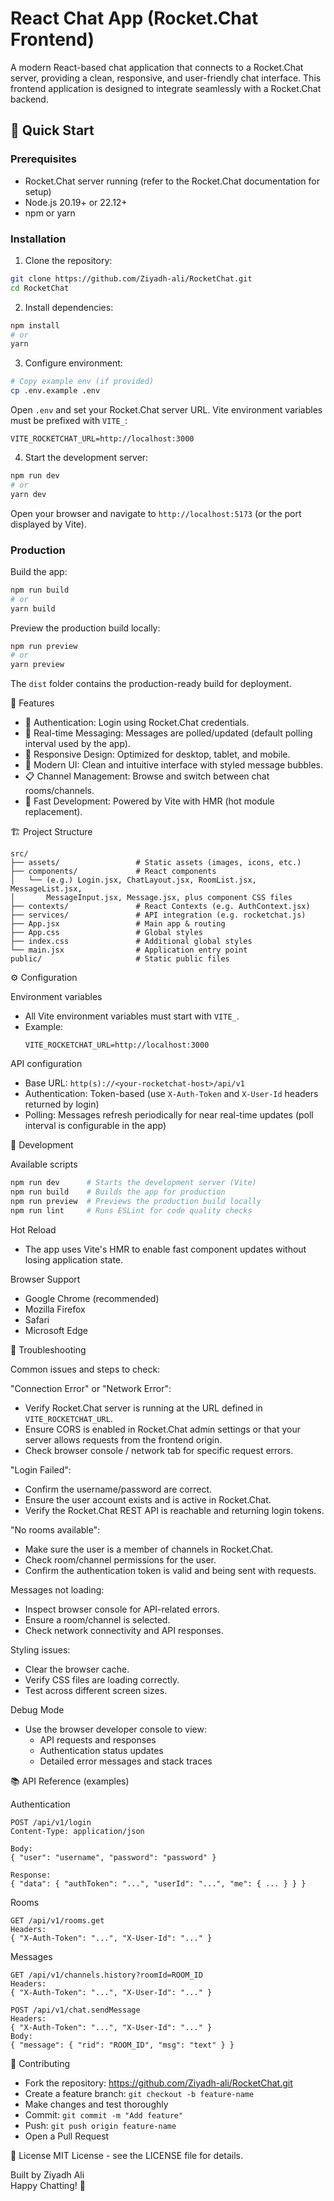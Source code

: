 # React Chat App (Rocket.Chat Frontend)

A modern React-based chat application that connects to a Rocket.Chat server, providing a clean, responsive, and user-friendly chat interface. This frontend application is designed to integrate seamlessly with a Rocket.Chat backend.

## 🚀 Quick Start

### Prerequisites
- Rocket.Chat server running (refer to the Rocket.Chat documentation for setup)
- Node.js 20.19+ or 22.12+
- npm or yarn

### Installation

1. Clone the repository:
```bash
git clone https://github.com/Ziyadh-ali/RocketChat.git
cd RocketChat
```

2. Install dependencies:
```bash
npm install
# or
yarn
```

3. Configure environment:
```bash
# Copy example env (if provided)
cp .env.example .env
```
Open `.env` and set your Rocket.Chat server URL. Vite environment variables must be prefixed with `VITE_`:

```
VITE_ROCKETCHAT_URL=http://localhost:3000
```

4. Start the development server:
```bash
npm run dev
# or
yarn dev
```

Open your browser and navigate to `http://localhost:5173` (or the port displayed by Vite).

### Production
Build the app:
```bash
npm run build
# or
yarn build
```

Preview the production build locally:
```bash
npm run preview
# or
yarn preview
```

The `dist` folder contains the production-ready build for deployment.

🎯 Features
- 🔐 Authentication: Login using Rocket.Chat credentials.
- 💬 Real-time Messaging: Messages are polled/updated (default polling interval used by the app).
- 📱 Responsive Design: Optimized for desktop, tablet, and mobile.
- 🎨 Modern UI: Clean and intuitive interface with styled message bubbles.
- 📋 Channel Management: Browse and switch between chat rooms/channels.
- 🚀 Fast Development: Powered by Vite with HMR (hot module replacement).

🏗️ Project Structure
```
src/
├── assets/                 # Static assets (images, icons, etc.)
├── components/             # React components
│   └── (e.g.) Login.jsx, ChatLayout.jsx, RoomList.jsx, MessageList.jsx,
│       MessageInput.jsx, Message.jsx, plus component CSS files
├── contexts/               # React Contexts (e.g. AuthContext.jsx)
├── services/               # API integration (e.g. rocketchat.js)
├── App.jsx                 # Main app & routing
├── App.css                 # Global styles
├── index.css               # Additional global styles
└── main.jsx                # Application entry point
public/                     # Static public files
```

⚙️ Configuration

Environment variables
- All Vite environment variables must start with `VITE_`.
- Example:
  ```
  VITE_ROCKETCHAT_URL=http://localhost:3000
  ```

API configuration
- Base URL: `http(s)://<your-rocketchat-host>/api/v1`
- Authentication: Token-based (use `X-Auth-Token` and `X-User-Id` headers returned by login)
- Polling: Messages refresh periodically for near real-time updates (poll interval is configurable in the app)

🔧 Development

Available scripts
```bash
npm run dev      # Starts the development server (Vite)
npm run build    # Builds the app for production
npm run preview  # Previews the production build locally
npm run lint     # Runs ESLint for code quality checks
```

Hot Reload
- The app uses Vite's HMR to enable fast component updates without losing application state.

Browser Support
- Google Chrome (recommended)
- Mozilla Firefox
- Safari
- Microsoft Edge

🐛 Troubleshooting

Common issues and steps to check:

"Connection Error" or "Network Error":
- Verify Rocket.Chat server is running at the URL defined in `VITE_ROCKETCHAT_URL`.
- Ensure CORS is enabled in Rocket.Chat admin settings or that your server allows requests from the frontend origin.
- Check browser console / network tab for specific request errors.

"Login Failed":
- Confirm the username/password are correct.
- Ensure the user account exists and is active in Rocket.Chat.
- Verify the Rocket.Chat REST API is reachable and returning login tokens.

"No rooms available":
- Make sure the user is a member of channels in Rocket.Chat.
- Check room/channel permissions for the user.
- Confirm the authentication token is valid and being sent with requests.

Messages not loading:
- Inspect browser console for API-related errors.
- Ensure a room/channel is selected.
- Check network connectivity and API responses.

Styling issues:
- Clear the browser cache.
- Verify CSS files are loading correctly.
- Test across different screen sizes.

Debug Mode
- Use the browser developer console to view:
  - API requests and responses
  - Authentication status updates
  - Detailed error messages and stack traces

📚 API Reference (examples)

Authentication
```http
POST /api/v1/login
Content-Type: application/json

Body:
{ "user": "username", "password": "password" }

Response:
{ "data": { "authToken": "...", "userId": "...", "me": { ... } } }
```

Rooms
```http
GET /api/v1/rooms.get
Headers:
{ "X-Auth-Token": "...", "X-User-Id": "..." }
```

Messages
```http
GET /api/v1/channels.history?roomId=ROOM_ID
Headers:
{ "X-Auth-Token": "...", "X-User-Id": "..." }

POST /api/v1/chat.sendMessage
Headers:
{ "X-Auth-Token": "...", "X-User-Id": "..." }
Body:
{ "message": { "rid": "ROOM_ID", "msg": "text" } }
```

🤝 Contributing
- Fork the repository: https://github.com/Ziyadh-ali/RocketChat.git
- Create a feature branch: `git checkout -b feature-name`
- Make changes and test thoroughly
- Commit: `git commit -m "Add feature"`
- Push: `git push origin feature-name`
- Open a Pull Request

📄 License
MIT License - see the LICENSE file for details.

Built by Ziyadh Ali  
Happy Chatting! 💬
```
